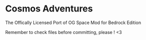 # Cosmos Adventures

The Offically Licensed Port of OG Space Mod for Bedrock Edition


Remember to check files before committing, please ! <3 